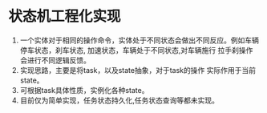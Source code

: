 # 状态机工程化实现

1. 一个实体对于相同的操作命令，实体处于不同状态会做出不同反应。例如车辆 停车状态，刹车状态, 加速状态，车辆处于不同状态,对车辆施行 拉手刹操作 会进行不同逻辑反馈。
2. 实现思路，主要是将task，以及state抽象，对于task的操作 实际作用于当前state。
3. 可根据task具体性质，实例化各种state。
4. 目前仅为简单实现，任务状态持久化,任务状态查询等都未实现。


